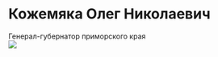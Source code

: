 # Кожемяка Олег Николаевич
Генерал-губернатор приморского края
<br>
<img src="https://69.media.tumblr.com/af32bf0faa09ae0fbc063567f7442a08/tumblr_piul12zEvK1y10bz1o1_500.jpg">
